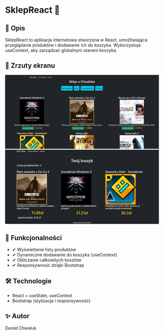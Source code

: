 # SklepReact 🛒
## 📌 Opis
SklepReact to aplikacja internetowa stworzona w React, umożliwiająca przeglądanie produktów i dodawanie ich do koszyka. Wykorzystuje useContext, aby zarządzać globalnym stanem koszyka.

## 📸 Zrzuty ekranu
![Zrzut ekranu](https://github.com/DanielChwaluk/SklepReact/blob/main/public/img/s1.png)
![Zrzut ekranu](https://github.com/DanielChwaluk/SklepReact/blob/main/public/img/s2.png)

## 🔹 Funkcjonalności
- ✔ Wyświetlanie listy produktów
- ✔ Dynamiczne dodawanie do koszyka (useContext)
- ✔ Obliczanie całkowitych kosztów
- ✔ Responsywność dzięki Bootstrap

## 🛠 Technologie
- React + useState, useContext
- Bootstrap (stylizacja i responsywność)

## ✨ Autor
 Daniel Chwaluk
